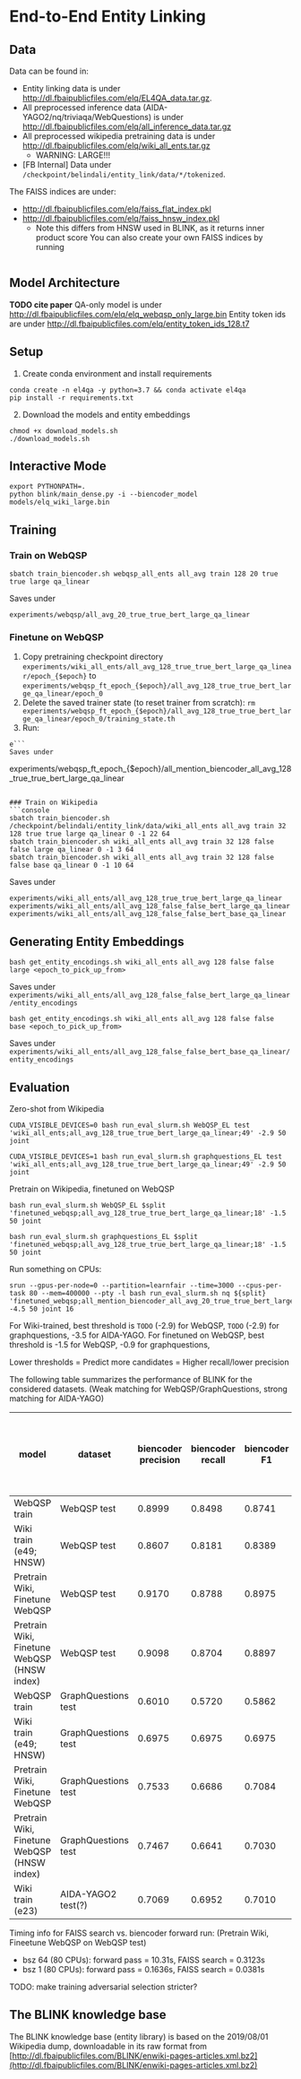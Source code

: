 # End-to-End Entity Linking


## Data
Data can be found in:
- Entity linking data is under http://dl.fbaipublicfiles.com/elq/EL4QA_data.tar.gz.
- All preprocessed inference data (AIDA-YAGO2/nq/triviaqa/WebQuestions) is under http://dl.fbaipublicfiles.com/elq/all_inference_data.tar.gz
- All preprocessed wikipedia pretraining data is under http://dl.fbaipublicfiles.com/elq/wiki_all_ents.tar.gz
    - WARNING: LARGE!!!
- [FB Internal] Data under `/checkpoint/belindali/entity_link/data/*/tokenized`.

The FAISS indices are under:
- http://dl.fbaipublicfiles.com/elq/faiss_flat_index.pkl
- http://dl.fbaipublicfiles.com/elq/faiss_hnsw_index.pkl
    - Note this differs from HNSW used in BLINK, as it returns inner product score
You can also create your own FAISS indices by running

```console

```

## Model Architecture
**TODO cite paper**
QA-only model is under http://dl.fbaipublicfiles.com/elq/elq_webqsp_only_large.bin
Entity token ids are under http://dl.fbaipublicfiles.com/elq/entity_token_ids_128.t7

## Setup
1. Create conda environment and install requirements
```console
conda create -n el4qa -y python=3.7 && conda activate el4qa
pip install -r requirements.txt
```

2. Download the models and entity embeddings
```console
chmod +x download_models.sh
./download_models.sh
```

## Interactive Mode
```console
export PYTHONPATH=.
python blink/main_dense.py -i --biencoder_model models/elq_wiki_large.bin
```

## Training
### Train on WebQSP
```console
sbatch train_biencoder.sh webqsp_all_ents all_avg train 128 20 true true large qa_linear
```
Saves under
```
experiments/webqsp/all_avg_20_true_true_bert_large_qa_linear
```

### Finetune on WebQSP
1. Copy pretraining checkpoint directory `experiments/wiki_all_ents/all_avg_128_true_true_bert_large_qa_linear/epoch_{$epoch}` to `experiments/webqsp_ft_epoch_{$epoch}/all_avg_128_true_true_bert_large_qa_linear/epoch_0`
2. Delete the saved trainer state (to reset trainer from scratch): `rm experiments/webqsp_ft_epoch_{$epoch}/all_avg_128_true_true_bert_large_qa_linear/epoch_0/training_state.th`
3. Run:
```console
e```
Saves under
```
experiments/webqsp_ft_epoch_{$epoch}/all_mention_biencoder_all_avg_128_true_true_bert_large_qa_linear
```

### Train on Wikipedia
```console
sbatch train_biencoder.sh /checkpoint/belindali/entity_link/data/wiki_all_ents all_avg train 32 128 true true large qa_linear 0 -1 22 64
sbatch train_biencoder.sh wiki_all_ents all_avg train 32 128 false false large qa_linear 0 -1 3 64
sbatch train_biencoder.sh wiki_all_ents all_avg train 32 128 false false base qa_linear 0 -1 10 64
```

Saves under
```
experiments/wiki_all_ents/all_avg_128_true_true_bert_large_qa_linear
experiments/wiki_all_ents/all_avg_128_false_false_bert_large_qa_linear
experiments/wiki_all_ents/all_avg_128_false_false_bert_base_qa_linear
```


## Generating Entity Embeddings
```console
bash get_entity_encodings.sh wiki_all_ents all_avg 128 false false large <epoch_to_pick_up_from>
```
Saves under `experiments/wiki_all_ents/all_avg_128_false_false_bert_large_qa_linear/entity_encodings`

``` console
bash get_entity_encodings.sh wiki_all_ents all_avg 128 false false base <epoch_to_pick_up_from>
```
Saves under `experiments/wiki_all_ents/all_avg_128_false_false_bert_base_qa_linear/entity_encodings`


## Evaluation
Zero-shot from Wikipedia
```console
CUDA_VISIBLE_DEVICES=0 bash run_eval_slurm.sh WebQSP_EL test 'wiki_all_ents;all_avg_128_true_true_bert_large_qa_linear;49' -2.9 50 joint

CUDA_VISIBLE_DEVICES=1 bash run_eval_slurm.sh graphquestions_EL test 'wiki_all_ents;all_avg_128_true_true_bert_large_qa_linear;49' -2.9 50 joint
```

Pretrain on Wikipedia, finetuned on WebQSP
```console
bash run_eval_slurm.sh WebQSP_EL $split 'finetuned_webqsp;all_avg_128_true_true_bert_large_qa_linear;18' -1.5 50 joint

bash run_eval_slurm.sh graphquestions_EL $split 'finetuned_webqsp;all_avg_128_true_true_bert_large_qa_linear;18' -1.5 50 joint
```

Run something on CPUs:
```console
srun --gpus-per-node=0 --partition=learnfair --time=3000 --cpus-per-task 80 --mem=400000 --pty -l bash run_eval_slurm.sh nq ${split} 'finetuned_webqsp;all_mention_biencoder_all_avg_20_true_true_bert_large_qa_linear' -4.5 50 joint 16
```

For Wiki-trained, best threshold is `TODO` (-2.9) for WebQSP, `TODO` (-2.9) for graphquestions, -3.5 for AIDA-YAGO.
For finetuned on WebQSP, best threshold is -1.5 for WebQSP, -0.9 for graphquestions,

Lower thresholds = Predict more candidates = Higher recall/lower precision

The following table summarizes the performance of BLINK for the considered datasets. (Weak matching for WebQSP/GraphQuestions, strong matching for AIDA-YAGO)

model | dataset | biencoder precision | biencoder recall | biencoder F1 | runtime (s), bsz=64, bsz=1 (1CPU), bsz=1 (80CPU) |
------------- | ------------- | ------------- | ------------- | ------------- | ------------- |
WebQSP train | WebQSP test | 0.8999 | 0.8498 | 0.8741 | 183.4 |
Wiki train (e49; HNSW) | WebQSP test | 0.8607 | 0.8181 | 0.8389 | 33.53 |
Pretrain Wiki, Finetune WebQSP | WebQSP test | 0.9170 | 0.8788 | 0.8975 | ? |
Pretrain Wiki, Finetune WebQSP (HNSW index) | WebQSP test | 0.9098 | 0.8704 | 0.8897 | 26.43, 2429.3, 345.2 |
WebQSP train | GraphQuestions test | 0.6010 | 0.5720 | 0.5862 | 756.3 |
Wiki train (e49; HNSW) | GraphQuestions test | 0.6975 | 0.6975 | 0.6975 | 43.32 |
Pretrain Wiki, Finetune WebQSP | GraphQuestions test | 0.7533 | 0.6686 | 0.7084 | ? |
Pretrain Wiki, Finetune WebQSP (HNSW index) | GraphQuestions test | 0.7467 | 0.6641 | 0.7030 | 51.50 |
Wiki train (e23) | AIDA-YAGO2 test(?) | 0.7069 | 0.6952 | 0.7010 | ? |

Timing info for FAISS search vs. biencoder forward run:
(Pretrain Wiki, Fineetune WebQSP on WebQSP test)
* bsz 64 (80 CPUs): forward pass = 10.31s, FAISS search = 0.3123s
* bsz 1 (80 CPUs): forward pass = 0.1636s, FAISS search = 0.0381s 


TODO: make training adversarial selection stricter?


## The BLINK knowledge base
The BLINK knowledge base (entity library) is based on the 2019/08/01 Wikipedia dump, downloadable in its raw format from [http://dl.fbaipublicfiles.com/BLINK/enwiki-pages-articles.xml.bz2](http://dl.fbaipublicfiles.com/BLINK/enwiki-pages-articles.xml.bz2)
